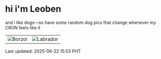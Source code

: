# hi i'm Leoben

and i like dogs—so have some random dog pics that change whenever my CRON feels like it

|  |  |
|--------|----------|
| ![Borzoi](https://random-dog-vercel.vercel.app/api/random-borzoi?v=1750578831) | ![Labrador](https://random-dog-vercel.vercel.app/api/random-labrador?v=1750578831) |

Last updated: 2025-06-22 15:53 PHT
